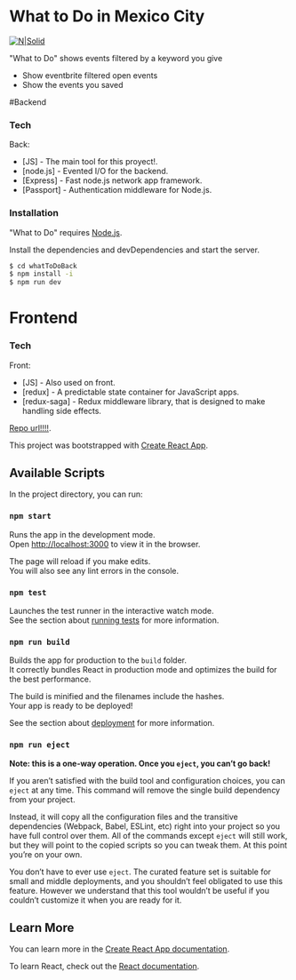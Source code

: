 # What to Do in Mexico City

[![N|Solid](https://www.emagister.com/es/albums/6/0/5/4/0/xl_cropped_a7bbf2c4d2c1981b6da999bad8c4a5d2.png)](https://nodesource.com/products/nsolid)



"What to Do" shows events filtered by a keyword you give

  - Show eventbrite filtered open events
  - Show the events you saved

#Backend

### Tech

Back:
* [JS] - The main tool for this proyect!.
* [node.js] - Evented I/O for the backend.
* [Express] - Fast node.js network app framework. 
* [Passport] - Authentication middleware for Node.js. 

### Installation

"What to Do" requires [Node.js](https://nodejs.org/).

Install the dependencies and devDependencies and start the server.

```sh
$ cd whatToDoBack
$ npm install -i
$ npm run dev 
```

# Frontend

### Tech

Front:
* [JS] - Also used on front.
* [redux] - 
A predictable state container for JavaScript apps.
* [redux-saga] - Redux middleware library, that is designed to make handling side effects. 


[Repo url!!!!](https://github.com/AsterDecember/whatToDo).

This project was bootstrapped with [Create React App](https://github.com/facebook/create-react-app).

## Available Scripts

In the project directory, you can run:

### `npm start`

Runs the app in the development mode.<br>
Open [http://localhost:3000](http://localhost:3000) to view it in the browser.

The page will reload if you make edits.<br>
You will also see any lint errors in the console.

### `npm test`

Launches the test runner in the interactive watch mode.<br>
See the section about [running tests](https://facebook.github.io/create-react-app/docs/running-tests) for more information.

### `npm run build`

Builds the app for production to the `build` folder.<br>
It correctly bundles React in production mode and optimizes the build for the best performance.

The build is minified and the filenames include the hashes.<br>
Your app is ready to be deployed!

See the section about [deployment](https://facebook.github.io/create-react-app/docs/deployment) for more information.

### `npm run eject`

**Note: this is a one-way operation. Once you `eject`, you can’t go back!**

If you aren’t satisfied with the build tool and configuration choices, you can `eject` at any time. This command will remove the single build dependency from your project.

Instead, it will copy all the configuration files and the transitive dependencies (Webpack, Babel, ESLint, etc) right into your project so you have full control over them. All of the commands except `eject` will still work, but they will point to the copied scripts so you can tweak them. At this point you’re on your own.

You don’t have to ever use `eject`. The curated feature set is suitable for small and middle deployments, and you shouldn’t feel obligated to use this feature. However we understand that this tool wouldn’t be useful if you couldn’t customize it when you are ready for it.

## Learn More

You can learn more in the [Create React App documentation](https://facebook.github.io/create-react-app/docs/getting-started).

To learn React, check out the [React documentation](https://reactjs.org/).
